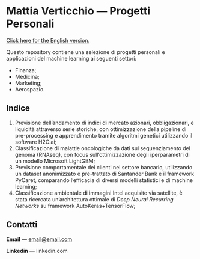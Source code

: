 # Mattia Verticchio — Progetti Personali
[Click here for the English version.](https://github.com/MattiaVerticchio)

Questo repository contiene una selezione di progetti personali e applicazioni del machine learning ai seguenti settori:
- Finanza;
- Medicina;
- Marketing;
- Aerospazio.

## Indice
1. Previsione dell’andamento di indici di mercato azionari, obbligazionari, e liquidità attraverso serie storiche, con ottimizzazione della pipeline di pre-processing e apprendimento tramite algoritmi genetici utilizzando il software H2O.ai;
1. Classificazione di malattie oncologiche da dati sul sequenziamento del genoma (RNAseq), con focus sull’ottimizzazione degli iperparametri di un modello Microsoft LightGBM;
1. Previsione comportamentale dei clienti nel settore bancario, utilizzando un dataset anonimizzato e pre-trattato di Santander Bank e il framework PyCaret, comparando l’efficacia di diversi modelli statistici e di machine learning;
1. Classificazione ambientale di immagini Intel acquisite via satellite, è stata ricercata un’architettura ottimale di *Deep Neural Recurring Networks* su framework AutoKeras+TensorFlow;

## Contatti
**Email** — email@email.com

**Linkedin** — linkedin.com
